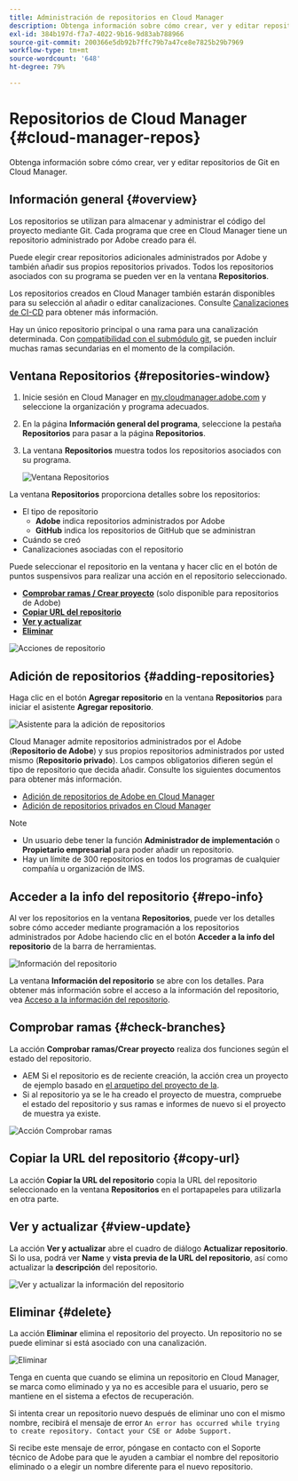 ```yaml
---
title: Administración de repositorios en Cloud Manager
description: Obtenga información sobre cómo crear, ver y editar repositorios de Git en Cloud Manager.
exl-id: 384b197d-f7a7-4022-9b16-9d83ab788966
source-git-commit: 200366e5db92b7ffc79b7a47ce8e7825b29b7969
workflow-type: tm+mt
source-wordcount: '648'
ht-degree: 79%

---
```



# Repositorios de Cloud Manager {#cloud-manager-repos}

Obtenga información sobre cómo crear, ver y editar repositorios de Git en Cloud Manager.

## Información general {#overview}

Los repositorios se utilizan para almacenar y administrar el código del proyecto mediante Git. Cada programa que cree en Cloud Manager tiene un repositorio administrado por Adobe creado para él.

Puede elegir crear repositorios adicionales administrados por Adobe y también añadir sus propios repositorios privados. Todos los repositorios asociados con su programa se pueden ver en la ventana **Repositorios**.

Los repositorios creados en Cloud Manager también estarán disponibles para su selección al añadir o editar canalizaciones. Consulte [Canalizaciones de CI-CD](/help/overview/ci-cd-pipelines.md) para obtener más información.

Hay un único repositorio principal o una rama para una canalización determinada. Con [compatibilidad con el submódulo git](git-submodules.md), se pueden incluir muchas ramas secundarias en el momento de la compilación.

## Ventana Repositorios {#repositories-window}

1. Inicie sesión en Cloud Manager en [my.cloudmanager.adobe.com](https://my.cloudmanager.adobe.com/) y seleccione la organización y programa adecuados.

1. En la página **Información general del programa**, seleccione la pestaña **Repositorios** para pasar a la página **Repositorios**.

1. La ventana **Repositorios** muestra todos los repositorios asociados con su programa.

   ![Ventana Repositorios](assets/repositories.png)

La ventana **Repositorios** proporciona detalles sobre los repositorios:

* El tipo de repositorio
   * **Adobe** indica repositorios administrados por Adobe
   * **GitHub** indica los repositorios de GitHub que se administran
* Cuándo se creó
* Canalizaciones asociadas con el repositorio

Puede seleccionar el repositorio en la ventana y hacer clic en el botón de puntos suspensivos para realizar una acción en el repositorio seleccionado.

* **[Comprobar ramas / Crear proyecto](#check-branches)** (solo disponible para repositorios de Adobe)
* **[Copiar URL del repositorio](#copy-url)**
* **[Ver y actualizar](#view-update)**
* **[Eliminar](#delete)**

![Acciones de repositorio](assets/repository-actions.png)

## Adición de repositorios {#adding-repositories}

Haga clic en el botón **Agregar repositorio** en la ventana **Repositorios** para iniciar el asistente **Agregar repositorio**.

![Asistente para la adición de repositorios](assets/add-repository-wizard.png)

Cloud Manager admite repositorios administrados por el Adobe (**Repositorio de Adobe**) y sus propios repositorios administrados por usted mismo (**Repositorio privado**). Los campos obligatorios difieren según el tipo de repositorio que decida añadir. Consulte los siguientes documentos para obtener más información.

* [Adición de repositorios de Adobe en Cloud Manager](adobe-repositories.md)
* [Adición de repositorios privados en Cloud Manager](private-repositories.md)

>[!NOTE]
>
>* Un usuario debe tener la función **Administrador de implementación** o **Propietario empresarial** para poder añadir un repositorio.
>* Hay un límite de 300 repositorios en todos los programas de cualquier compañía u organización de IMS.

## Acceder a la info del repositorio {#repo-info}

Al ver los repositorios en la ventana **Repositorios**, puede ver los detalles sobre cómo acceder mediante programación a los repositorios administrados por Adobe haciendo clic en el botón **Acceder a la info del repositorio** de la barra de herramientas.

![Información del repositorio](assets/access-repo-info.png)

La ventana **Información del repositorio** se abre con los detalles. Para obtener más información sobre el acceso a la información del repositorio, vea [Acceso a la información del repositorio](accessing-repositories.md).

## Comprobar ramas {#check-branches}

La acción **Comprobar ramas/Crear proyecto** realiza dos funciones según el estado del repositorio.

* AEM Si el repositorio es de reciente creación, la acción crea un proyecto de ejemplo basado en [el arquetipo del proyecto de la](https://experienceleague.adobe.com/es/docs/experience-manager-core-components/using/developing/archetype/overview).
* Si al repositorio ya se le ha creado el proyecto de muestra, compruebe el estado del repositorio y sus ramas e informes de nuevo si el proyecto de muestra ya existe.

![Acción Comprobar ramas](assets/check-branches.png)

## Copiar la URL del repositorio {#copy-url}

La acción **Copiar la URL del repositorio** copia la URL del repositorio seleccionado en la ventana **Repositorios** en el portapapeles para utilizarla en otra parte.

## Ver y actualizar {#view-update}

La acción **Ver y actualizar** abre el cuadro de diálogo **Actualizar repositorio**. Si lo usa, podrá ver **Name** y **vista previa de la URL del repositorio**, así como actualizar la **descripción** del repositorio.

![Ver y actualizar la información del repositorio](assets/update-repository.png)

## Eliminar {#delete}

La acción **Eliminar** elimina el repositorio del proyecto. Un repositorio no se puede eliminar si está asociado con una canalización.

![Eliminar](assets/delete.png)

Tenga en cuenta que cuando se elimina un repositorio en Cloud Manager, se marca como eliminado y ya no es accesible para el usuario, pero se mantiene en el sistema a efectos de recuperación.

Si intenta crear un repositorio nuevo después de eliminar uno con el mismo nombre, recibirá el mensaje de error `An error has occurred while trying to create repository. Contact your CSE or Adobe Support.`

Si recibe este mensaje de error, póngase en contacto con el Soporte técnico de Adobe para que le ayuden a cambiar el nombre del repositorio eliminado o a elegir un nombre diferente para el nuevo repositorio.

